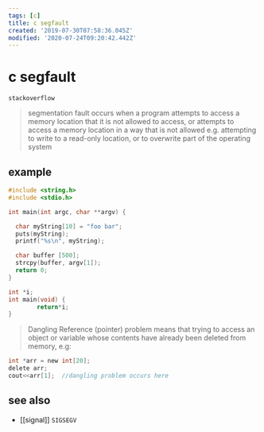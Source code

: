 ```yaml
---
tags: [c]
title: c segfault
created: '2019-07-30T07:58:36.045Z'
modified: '2020-07-24T09:20:42.442Z'
---
```


# c segfault

`stackoverflow`
> segmentation fault occurs when a program attempts to access a memory location that it is not allowed to access, 
> or attempts to access a memory location in a way that is not allowed 
> e.g. attempting to write to a read-only location, or to overwrite part of the operating system

## example
```c
#include <string.h>
#include <stdio.h>

int main(int argc, char **argv) {

  char myString[10] = "foo bar";
  puts(myString);
  printf("%s\n", myString);

  char buffer [500];
  strcpy(buffer, argv[1]);
  return 0;
}
```

```c
int *i;
int main(void) {
        return*i;
}
```

> Dangling Reference (pointer) problem means that trying to access an object or variable whose contents have already been deleted from memory, e.g:
```c
int *arr = new int[20];
delete arr;
cout<<arr[1];  //dangling problem occurs here
```

## see also
- [[signal]] `SIGSEGV`
